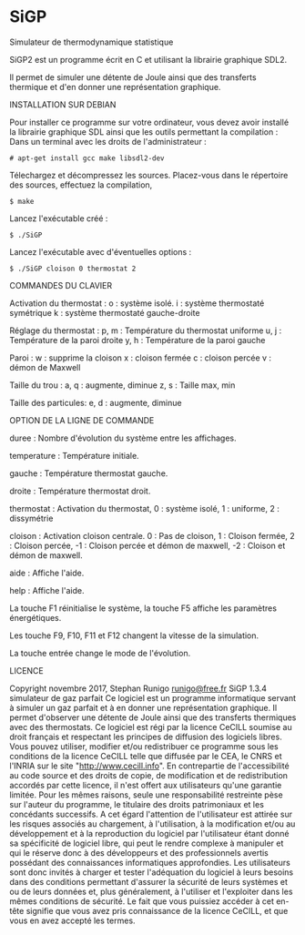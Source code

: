 # SiGP
Simulateur de thermodynamique statistique

SiGP2 est un programme écrit en C et utilisant la librairie graphique SDL2.

Il permet de simuler une détente de Joule ainsi que des transferts thermique et d'en donner une représentation graphique.

INSTALLATION SUR DEBIAN

Pour installer ce programme sur votre ordinateur, vous devez avoir
installé la librairie graphique SDL ainsi que les outils permettant
la compilation : 
Dans un terminal avec les droits de l'administrateur :

	# apt-get install gcc make libsdl2-dev

Télechargez et décompressez les sources. Placez-vous dans le répertoire des sources, effectuez la compilation,

	$ make

Lancez l'exécutable créé :

	$ ./SiGP

Lancez l'exécutable avec d'éventuelles options :

	$ ./SiGP cloison 0 thermostat 2



COMMANDES DU CLAVIER

Activation du thermostat :
	o : système isolé.
	i : système thermostaté symétrique
	k : système thermostaté gauche-droite

Réglage du thermostat :
		p, m : Température du thermostat uniforme
		u, j : Température de la paroi droite
		y, h : Température de la paroi gauche

Paroi :		w : supprime la cloison
		x : cloison fermée
		c : cloison percée
		v : démon de Maxwell

Taille du trou :
		a, q : augmente, diminue
		z, s : Taille max, min

Taille des particules:
		e, d : augmente, diminue

OPTION DE LA LIGNE DE COMMANDE


duree :		Nombre d'évolution du système entre les affichages.

temperature :	Température initiale.

gauche :	Température thermostat gauche.

droite :	Température thermostat droit.


thermostat :	Activation du thermostat, 0 : système isolé, 1 : uniforme, 2 : dissymétrie

cloison :	Activation cloison centrale.
0 : Pas de cloison, 
1 : Cloison fermée, 
2 : Cloison percée, 
-1 : Cloison percée et démon de maxwell, 
-2 : Cloison et démon de maxwell.


aide :		Affiche l'aide.

help :		Affiche l'aide.

La touche F1 réinitialise le système, la touche F5 affiche les paramètres énergétiques.

Les touche F9, F10, F11 et F12 changent la vitesse de la simulation.

La touche entrée change le mode de l'évolution.



LICENCE

Copyright novembre 2017, Stephan Runigo
runigo@free.fr
SiGP 1.3.4  simulateur de gaz parfait
Ce logiciel est un programme informatique servant à simuler un gaz parfait
et à en donner une représentation graphique. Il permet d'observer une détente
de Joule ainsi que des transferts thermiques avec des thermostats.
Ce logiciel est régi par la licence CeCILL soumise au droit français et
respectant les principes de diffusion des logiciels libres. Vous pouvez
utiliser, modifier et/ou redistribuer ce programme sous les conditions
de la licence CeCILL telle que diffusée par le CEA, le CNRS et l'INRIA
sur le site "http://www.cecill.info".
En contrepartie de l'accessibilité au code source et des droits de copie,
de modification et de redistribution accordés par cette licence, il n'est
offert aux utilisateurs qu'une garantie limitée.  Pour les mêmes raisons,
seule une responsabilité restreinte pèse sur l'auteur du programme, le
titulaire des droits patrimoniaux et les concédants successifs.
A cet égard  l'attention de l'utilisateur est attirée sur les risques
associés au chargement,  à l'utilisation,  à la modification et/ou au
développement et à la reproduction du logiciel par l'utilisateur étant
donné sa spécificité de logiciel libre, qui peut le rendre complexe à
manipuler et qui le réserve donc à des développeurs et des professionnels
avertis possédant  des  connaissances  informatiques approfondies. Les
utilisateurs sont donc invités à charger  et  tester  l'adéquation du
logiciel à leurs besoins dans des conditions permettant d'assurer la
sécurité de leurs systèmes et ou de leurs données et, plus généralement,
à l'utiliser et l'exploiter dans les mêmes conditions de sécurité.
Le fait que vous puissiez accéder à cet en-tête signifie que vous avez
pris connaissance de la licence CeCILL, et que vous en avez accepté les
termes.

